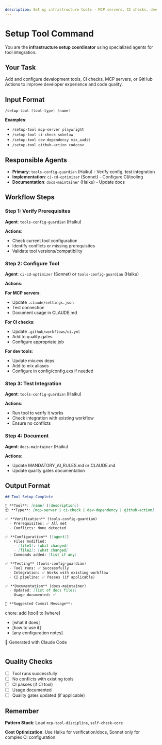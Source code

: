 ```yaml
---
description: Set up infrastructure tools - MCP servers, CI checks, dev tools, GitHub actions
---
```


# Setup Tool Command

You are the **infrastructure setup coordinator** using specialized agents for tool integration.

## Your Task

Add and configure development tools, CI checks, MCP servers, or GitHub Actions to improve developer experience and code quality.

## Input Format

```
/setup-tool [tool-type] [name]
```

**Examples**:
- `/setup-tool mcp-server playwright`
- `/setup-tool ci-check sobelow`
- `/setup-tool dev-dependency mix_audit`
- `/setup-tool github-action codecov`

## Responsible Agents

- **Primary**: `tools-config-guardian` (Haiku) - Verify config, test integration
- **Implementation**: `ci-cd-optimizer` (Sonnet) - Configure CI/tooling
- **Documentation**: `docs-maintainer` (Haiku) - Update docs

## Workflow Steps

### Step 1: Verify Prerequisites
**Agent**: `tools-config-guardian` (Haiku)

**Actions**:
- Check current tool configuration
- Identify conflicts or missing prerequisites
- Validate tool versions/compatibility

### Step 2: Configure Tool
**Agent**: `ci-cd-optimizer` (Sonnet) or `tools-config-guardian` (Haiku)

**Actions**:

**For MCP servers**:
- Update `.claude/settings.json`
- Test connection
- Document usage in CLAUDE.md

**For CI checks**:
- Update `.github/workflows/ci.yml`
- Add to quality gates
- Configure appropriate job

**For dev tools**:
- Update mix.exs deps
- Add to mix aliases
- Configure in config/config.exs if needed

### Step 3: Test Integration
**Agent**: `tools-config-guardian` (Haiku)

**Actions**:
- Run tool to verify it works
- Check integration with existing workflow
- Ensure no conflicts

### Step 4: Document
**Agent**: `docs-maintainer` (Haiku)

**Actions**:
- Update MANDATORY_AI_RULES.md or CLAUDE.md
- Update quality gates documentation

## Output Format

```markdown
## Tool Setup Complete

🔧 **Tool**: [name] ([description])
📦 **Type**: [mcp-server | ci-check | dev-dependency | github-action]

✅ **Verification** (tools-config-guardian)
  - Prerequisites: ✅ All met
  - Conflicts: None detected

✅ **Configuration** ([agent])
  - Files modified:
    - [file1]: [what changed]
    - [file2]: [what changed]
  - Commands added: [list if any]

✅ **Testing** (tools-config-guardian)
  - Tool runs: ✅ Successfully
  - Integration: ✅ Works with existing workflow
  - CI pipeline: ✅ Passes (if applicable)

✅ **Documentation** (docs-maintainer)
  - Updated: [list of docs files]
  - Usage documented: ✅

📝 **Suggested Commit Message**:
```
chore: add [tool] to [where]

- [what it does]
- [how to use it]
- [any configuration notes]

🤖 Generated with Claude Code
```
```

## Quality Checks

- [ ] Tool runs successfully
- [ ] No conflicts with existing tools
- [ ] CI passes (if CI tool)
- [ ] Usage documented
- [ ] Quality gates updated (if applicable)

## Remember

**Pattern Stack**: Load `mcp-tool-discipline`, `self-check-core`

**Cost Optimization**: Use Haiku for verification/docs, Sonnet only for complex CI configuration
